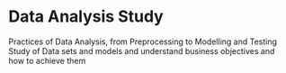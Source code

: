 # Data Analysis Study
Practices of Data Analysis, from Preprocessing to Modelling and Testing <br>
Study of Data sets and models and understand business objectives and how to achieve them
